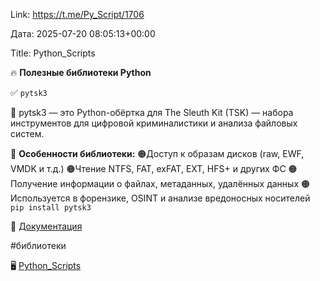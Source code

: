 Link: https://t.me/Py_Script/1706

Дата: 2025-07-20 08:05:13+00:00

Title: Python_Scripts

🔥 **Полезные библиотеки Python**

✅ `pytsk3`

📌 pytsk3 — это Python-обёртка для The Sleuth Kit (TSK) —
набора инструментов для цифровой криминалистики и анализа
файловых систем.

📌 **Особенности библиотеки:**
🟠Доступ к образам дисков (raw, EWF, VMDK и т.д.)
🟠Чтение NTFS, FAT, exFAT, EXT, HFS+ и других ФС
🟠Получение информации о файлах, метаданных, удалённых данных
🟠Используется в форензике, OSINT и анализе вредоносных
носителей
```pip install pytsk3```

🔢 [Документация](https://pypi.org/project/pytsk3/)

#библиотеки

🖥 [Python_Scripts](https://t.me/Py_Script)

